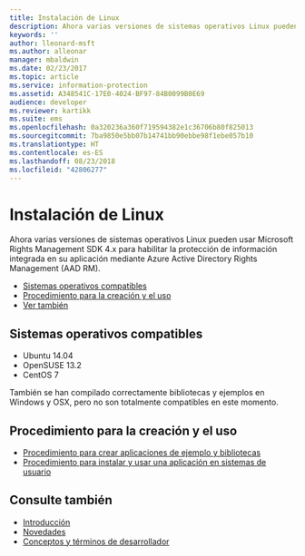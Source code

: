 ```yaml
---
title: Instalación de Linux
description: Ahora varias versiones de sistemas operativos Linux pueden usar Microsoft Rights Management SDK 4.x.
keywords: ''
author: lleonard-msft
ms.author: alleonar
manager: mbaldwin
ms.date: 02/23/2017
ms.topic: article
ms.service: information-protection
ms.assetid: A348541C-17E0-4024-BF97-84B0099B0E69
audience: developer
ms.reviewer: kartikk
ms.suite: ems
ms.openlocfilehash: 0a320236a360f719594382e1c36706b80f825013
ms.sourcegitcommit: 7ba9850e5bb07b14741bb90ebbe98f1ebe057b10
ms.translationtype: HT
ms.contentlocale: es-ES
ms.lasthandoff: 08/23/2018
ms.locfileid: "42806277"
---
```

# <a name="linux-setup"></a>Instalación de Linux

Ahora varias versiones de sistemas operativos Linux pueden usar Microsoft Rights Management SDK 4.x para habilitar la protección de información integrada en su aplicación mediante Azure Active Directory Rights Management (AAD RM).

- [Sistemas operativos compatibles](#supported-operating-systems)
- [Procedimiento para la creación y el uso](#how-to-build-and-use)
- [Ver también](#see-also)

## <a name="supported-operating-systems"></a>Sistemas operativos compatibles

- Ubuntu 14.04
- OpenSUSE 13.2
- CentOS 7

También se han compilado correctamente bibliotecas y ejemplos en Windows y OSX, pero no son totalmente compatibles en este momento.
 
## <a name="how-to-build-and-use"></a>Procedimiento para la creación y el uso

- [Procedimiento para crear aplicaciones de ejemplo y bibliotecas](https://github.com/AzureAD/rms-sdk-for-cpp/wiki/How-to-Build)
- [Procedimiento para instalar y usar una aplicación en sistemas de usuario](https://github.com/AzureAD/rms-sdk-for-cpp/wiki/How-to-Use)

## <a name="see-also"></a>Consulte también

- [Introducción](get-started.md)
- [Novedades](release-notes.md)
- [Conceptos y términos de desarrollador](core-concepts.md)
